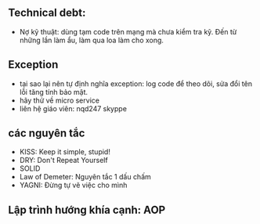 ## Technical debt:
- Nợ kỹ thuật: dùng tạm code trên mạng mà chưa kiểm tra kỹ. Đến từ những lần làm ẩu, làm qua loa làm cho xong. 

## Exception
- tại sao lại nên tự định nghĩa exception: log code để theo dõi, sửa đổi tên lỗi tăng tính bảo mật.
- hãy thử về micro service
- liên hệ giáo viên: nqd247 skyppe


## các nguyên tắc
- KISS: Keep it simple, stupid!
- DRY: Don't Repeat Yourself 
- SOLID
- Law of Demeter: Nguyên tắc 1 dấu chấm
- YAGNI:  Đừng tự vẽ việc cho mình

## Lập trình hướng khía cạnh: AOP
